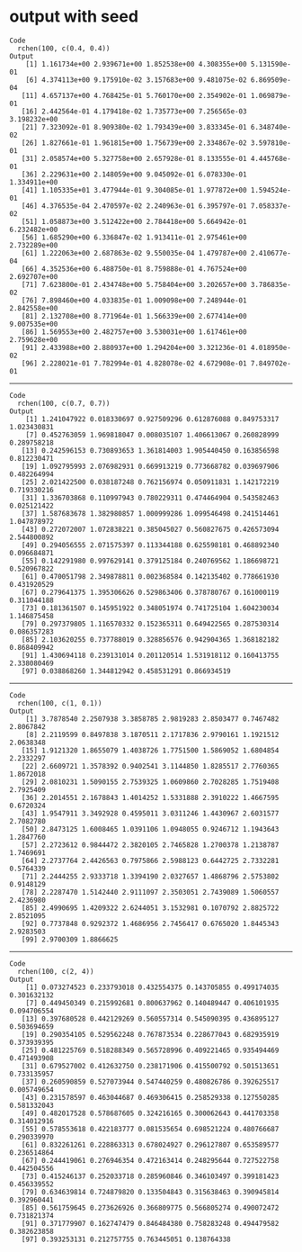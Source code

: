 # output with seed

    Code
      rchen(100, c(0.4, 0.4))
    Output
        [1] 1.161734e+00 2.939671e+00 1.852538e+00 4.308355e+00 5.131590e-01
        [6] 4.374113e+00 9.175910e-02 3.157683e+00 9.481075e-02 6.869509e-04
       [11] 4.657137e+00 4.768425e-01 5.760170e+00 2.354902e-01 1.069879e-01
       [16] 2.442564e-01 4.179418e-02 1.735773e+00 7.256565e-03 3.198232e+00
       [21] 7.323092e-01 8.909380e-02 1.793439e+00 3.833345e-01 6.348740e-02
       [26] 1.827661e-01 1.961815e+00 1.756739e+00 2.334867e-02 3.597810e-01
       [31] 2.058574e+00 5.327758e+00 2.657928e-01 8.133555e-01 4.445768e-01
       [36] 2.229631e+00 2.148059e+00 9.045092e-01 6.078330e-01 1.334911e+00
       [41] 1.105335e+01 3.477944e-01 9.304085e-01 1.977872e+00 1.594524e-01
       [46] 4.376535e-04 2.470597e-02 2.240963e-01 6.395797e-01 7.058337e-02
       [51] 1.058873e+00 3.512422e+00 2.784418e+00 5.664942e-01 6.232482e+00
       [56] 1.685290e+00 6.336847e-02 1.913411e-01 2.975461e+00 2.732289e+00
       [61] 1.222063e+00 2.687863e-02 9.550035e-04 1.479787e+00 2.410677e-04
       [66] 4.352536e+00 6.488750e-01 8.759888e-01 4.767524e+00 2.692707e+00
       [71] 7.623800e-01 2.434748e+00 5.758404e+00 3.202657e+00 3.786835e-02
       [76] 7.898460e+00 4.033835e-01 1.009098e+00 7.248944e-01 2.842558e+00
       [81] 2.132708e+00 8.771964e-01 1.566339e+00 2.677414e+00 9.007535e+00
       [86] 1.569553e+00 2.482757e+00 3.530031e+00 1.617461e+00 2.759628e+00
       [91] 2.433988e+00 2.880937e+00 1.294204e+00 3.321236e-01 4.018950e-02
       [96] 2.228021e-01 7.782994e-01 4.828078e-02 4.672908e-01 7.849702e-01

---

    Code
      rchen(100, c(0.7, 0.7))
    Output
        [1] 1.241047922 0.018330697 0.927509296 0.612876088 0.849753317 1.023430831
        [7] 0.452763059 1.969818047 0.008035107 1.406613067 0.260828999 0.289758218
       [13] 0.242596153 0.730893653 1.361814003 1.905440450 0.163856598 0.812230471
       [19] 1.092795993 2.076982931 0.669913219 0.773668782 0.039697906 0.482264994
       [25] 2.021422500 0.038187248 0.762156974 0.050911831 1.142172219 0.719330216
       [31] 1.336703868 0.110997943 0.780229311 0.474464904 0.543582463 0.025121422
       [37] 1.587683678 1.382980857 1.000999286 1.099546498 0.241514461 1.047878972
       [43] 0.272072007 1.072838221 0.385045027 0.560827675 0.426573094 2.544800892
       [49] 0.294056555 2.071575397 0.113344188 0.625598181 0.468892340 0.096684871
       [55] 0.142291980 0.997629141 0.379125184 0.240769562 1.186698721 0.520967822
       [61] 0.470051798 2.349878811 0.002368584 0.142135402 0.778661930 0.431920529
       [67] 0.279641375 1.395306626 0.529863406 0.378780767 0.161000119 0.311044188
       [73] 0.181361507 0.145951922 0.348051974 0.741725104 1.604230034 1.146875458
       [79] 0.297379805 1.116570332 0.152365311 0.649422565 0.287530314 0.086357283
       [85] 2.103620255 0.737788019 0.328856576 0.942904365 1.368182182 0.868409942
       [91] 1.430694118 0.239131014 0.201120514 1.531918112 0.160413755 2.338080469
       [97] 0.038868260 1.344812942 0.458531291 0.866934519

---

    Code
      rchen(100, c(1, 0.1))
    Output
        [1] 3.7878540 2.2507938 3.3858785 2.9819283 2.8503477 0.7467482 2.8067842
        [8] 2.2119599 0.8497838 3.1870511 2.1717836 2.9790161 1.1921512 2.0638348
       [15] 1.9121320 1.8655079 1.4038726 1.7751500 1.5869052 1.6804854 2.2332297
       [22] 2.6609721 1.3578392 0.9402541 3.1144850 1.8285517 2.7760365 1.8672018
       [29] 2.0810231 1.5090155 2.7539325 1.0609860 2.7028285 1.7519408 2.7925409
       [36] 2.2014551 2.1678843 1.4014252 1.5331888 2.3910222 1.4667595 0.6720324
       [43] 1.9547911 3.3492928 0.4595011 3.0311246 1.4430967 2.6031577 2.7082780
       [50] 2.8473125 1.6008465 1.0391106 1.0948055 0.9246712 1.1943643 1.2847760
       [57] 2.2723612 0.9844472 2.3820105 2.7465828 1.2700378 1.2138787 1.7469691
       [64] 2.2737764 2.4426563 0.7975866 2.5988123 0.6442725 2.7332281 0.5764339
       [71] 2.2444255 2.9333718 1.3394190 2.0327657 1.4868796 2.5753802 0.9148129
       [78] 2.2287470 1.5142440 2.9111097 2.3503051 2.7439089 1.5060557 2.4236980
       [85] 2.4990695 1.4209322 2.6244051 3.1532981 0.1070792 2.8825722 2.8521095
       [92] 0.7737848 0.9292372 1.4686956 2.7456417 0.6765020 1.8445343 2.9283503
       [99] 2.9700309 1.8866625

---

    Code
      rchen(100, c(2, 4))
    Output
        [1] 0.073274523 0.233793018 0.432554375 0.143705855 0.499174035 0.301632132
        [7] 0.449450349 0.215992681 0.800637962 0.140489447 0.406101935 0.094706554
       [13] 0.397680528 0.442129269 0.560557314 0.545090395 0.436895127 0.503694659
       [19] 0.290354105 0.529562248 0.767873534 0.228677043 0.682935919 0.373939395
       [25] 0.481225769 0.518288349 0.565728996 0.409221465 0.935494469 0.471493908
       [31] 0.679527002 0.412632750 0.238171906 0.415500792 0.501513651 0.733135957
       [37] 0.260590859 0.527073944 0.547440259 0.480826786 0.392625517 0.005749654
       [43] 0.231578597 0.463044687 0.469306415 0.258529338 0.127550285 0.581332043
       [49] 0.482017528 0.578687605 0.324216165 0.300062643 0.441703358 0.314012916
       [55] 0.578553618 0.422183777 0.081535654 0.698521224 0.480766687 0.290339970
       [61] 0.832261261 0.228863313 0.678024927 0.296127807 0.653589577 0.236514864
       [67] 0.244419061 0.276946354 0.472163414 0.248295644 0.727522758 0.442504556
       [73] 0.415246137 0.252033718 0.285960846 0.346103497 0.399181423 0.456339552
       [79] 0.634639814 0.724879820 0.133504843 0.315638463 0.390945814 0.392960441
       [85] 0.561759645 0.273626926 0.366809775 0.566805274 0.490072472 0.731821374
       [91] 0.371779907 0.162747479 0.846484380 0.758283248 0.494479582 0.382623858
       [97] 0.393253131 0.212757755 0.763445051 0.138764338

